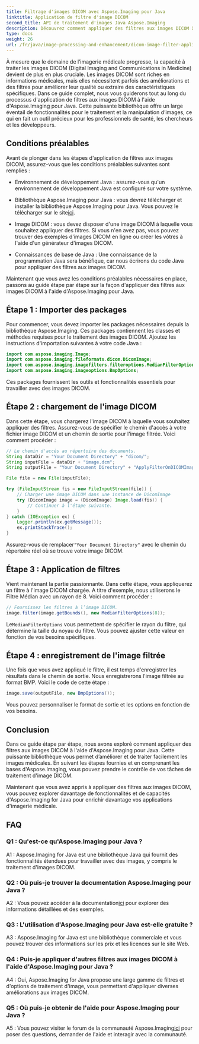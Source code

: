 ```yaml
---
title: Filtrage d'images DICOM avec Aspose.Imaging pour Java
linktitle: Application de filtre d'image DICOM
second_title: API de traitement d'images Java Aspose.Imaging
description: Découvrez comment appliquer des filtres aux images DICOM à l'aide d'Aspose.Imaging pour Java. Améliorez facilement l’imagerie médicale.
type: docs
weight: 26
url: /fr/java/image-processing-and-enhancement/dicom-image-filter-application/
---
```

À mesure que le domaine de l’imagerie médicale progresse, la capacité à traiter les images DICOM (Digital Imaging and Communications in Medicine) devient de plus en plus cruciale. Les images DICOM sont riches en informations médicales, mais elles nécessitent parfois des améliorations et des filtres pour améliorer leur qualité ou extraire des caractéristiques spécifiques. Dans ce guide complet, nous vous guiderons tout au long du processus d'application de filtres aux images DICOM à l'aide d'Aspose.Imaging pour Java. Cette puissante bibliothèque offre un large éventail de fonctionnalités pour le traitement et la manipulation d’images, ce qui en fait un outil précieux pour les professionnels de santé, les chercheurs et les développeurs.

## Conditions préalables

Avant de plonger dans les étapes d'application de filtres aux images DICOM, assurez-vous que les conditions préalables suivantes sont remplies :

- Environnement de développement Java : assurez-vous qu'un environnement de développement Java est configuré sur votre système.

-  Bibliothèque Aspose.Imaging pour Java : vous devrez télécharger et installer la bibliothèque Aspose.Imaging pour Java. Vous pouvez le télécharger sur le site[ici](https://releases.aspose.com/imaging/java/).

- Image DICOM : vous devez disposer d'une image DICOM à laquelle vous souhaitez appliquer des filtres. Si vous n'en avez pas, vous pouvez trouver des exemples d'images DICOM en ligne ou créer les vôtres à l'aide d'un générateur d'images DICOM.

- Connaissances de base de Java : Une connaissance de la programmation Java sera bénéfique, car nous écrirons du code Java pour appliquer des filtres aux images DICOM.

Maintenant que vous avez les conditions préalables nécessaires en place, passons au guide étape par étape sur la façon d'appliquer des filtres aux images DICOM à l'aide d'Aspose.Imaging pour Java.

## Étape 1 : Importer des packages

Pour commencer, vous devez importer les packages nécessaires depuis la bibliothèque Aspose.Imaging. Ces packages contiennent les classes et méthodes requises pour le traitement des images DICOM. Ajoutez les instructions d'importation suivantes à votre code Java :

```java
import com.aspose.imaging.Image;
import com.aspose.imaging.fileformats.dicom.DicomImage;
import com.aspose.imaging.imagefilters.filteroptions.MedianFilterOptions;
import com.aspose.imaging.imageoptions.BmpOptions;
```

Ces packages fournissent les outils et fonctionnalités essentiels pour travailler avec des images DICOM.

## Étape 2 : chargement de l'image DICOM

Dans cette étape, vous chargerez l'image DICOM à laquelle vous souhaitez appliquer des filtres. Assurez-vous de spécifier le chemin d'accès à votre fichier image DICOM et un chemin de sortie pour l'image filtrée. Voici comment procéder :

```java
// Le chemin d'accès au répertoire des documents.
String dataDir = "Your Document Directory" + "dicom/";
String inputFile = dataDir + "image.dcm";
String outputFile = "Your Document Directory" + "ApplyFilterOnDICOMImage_out.bmp";

File file = new File(inputFile);

try (FileInputStream fis = new FileInputStream(file)) {
    // Charger une image DICOM dans une instance de DicomImage
    try (DicomImage image = (DicomImage) Image.load(fis)) {
        // Continuer à l'étape suivante.
    }
} catch (IOException ex) {
    Logger.println(ex.getMessage());
    ex.printStackTrace();
}
```

 Assurez-vous de remplacer`"Your Document Directory"` avec le chemin du répertoire réel où se trouve votre image DICOM.

## Étape 3 : Application de filtres

Vient maintenant la partie passionnante. Dans cette étape, vous appliquerez un filtre à l'image DICOM chargée. A titre d'exemple, nous utiliserons le Filtre Médian avec un rayon de 8. Voici comment procéder :

```java
// Fournissez les filtres à l’image DICOM.
image.filter(image.getBounds(), new MedianFilterOptions(8));
```

 Le`MedianFilterOptions` vous permettent de spécifier le rayon du filtre, qui détermine la taille du noyau du filtre. Vous pouvez ajuster cette valeur en fonction de vos besoins spécifiques.

## Étape 4 : enregistrement de l'image filtrée

Une fois que vous avez appliqué le filtre, il est temps d'enregistrer les résultats dans le chemin de sortie. Nous enregistrerons l'image filtrée au format BMP. Voici le code de cette étape :

```java
image.save(outputFile, new BmpOptions());
```

Vous pouvez personnaliser le format de sortie et les options en fonction de vos besoins.

## Conclusion

Dans ce guide étape par étape, nous avons exploré comment appliquer des filtres aux images DICOM à l'aide d'Aspose.Imaging pour Java. Cette puissante bibliothèque vous permet d’améliorer et de traiter facilement les images médicales. En suivant les étapes fournies et en comprenant les bases d'Aspose.Imaging, vous pouvez prendre le contrôle de vos tâches de traitement d'image DICOM.

Maintenant que vous avez appris à appliquer des filtres aux images DICOM, vous pouvez explorer davantage de fonctionnalités et de capacités d'Aspose.Imaging for Java pour enrichir davantage vos applications d'imagerie médicale.

## FAQ

### Q1 : Qu'est-ce qu'Aspose.Imaging pour Java ?

A1 : Aspose.Imaging for Java est une bibliothèque Java qui fournit des fonctionnalités étendues pour travailler avec des images, y compris le traitement d'images DICOM.

### Q2 : Où puis-je trouver la documentation Aspose.Imaging pour Java ?

 A2 : Vous pouvez accéder à la documentation[ici](https://reference.aspose.com/imaging/java/) pour explorer des informations détaillées et des exemples.

### Q3 : L'utilisation d'Aspose.Imaging pour Java est-elle gratuite ?

A3 : Aspose.Imaging for Java est une bibliothèque commerciale et vous pouvez trouver des informations sur les prix et les licences sur le site Web.

### Q4 : Puis-je appliquer d'autres filtres aux images DICOM à l'aide d'Aspose.Imaging pour Java ?

A4 : Oui, Aspose.Imaging for Java propose une large gamme de filtres et d'options de traitement d'image, vous permettant d'appliquer diverses améliorations aux images DICOM.

### Q5 : Où puis-je obtenir de l'aide pour Aspose.Imaging pour Java ?

 A5 : Vous pouvez visiter le forum de la communauté Aspose.Imaging[ici](https://forum.aspose.com/) pour poser des questions, demander de l'aide et interagir avec la communauté.